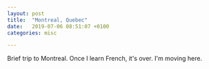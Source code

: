 ```yaml
---
layout: post
title:  "Montreal, Quebec"
date:   2019-07-06 08:51:07 +0100
categories: misc

---
```


Brief trip to Montreal. Once I learn French, it's over. I'm moving here.
